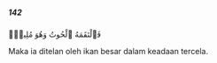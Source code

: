 ##### 142

<span class="ayah">فَٱلْتَقَمَهُ ٱلْحُوتُ وَهُوَ مُلِيمٌۭ</span>

<span class="ayah_translation">Maka ia ditelan oleh ikan besar dalam keadaan tercela.</span>
